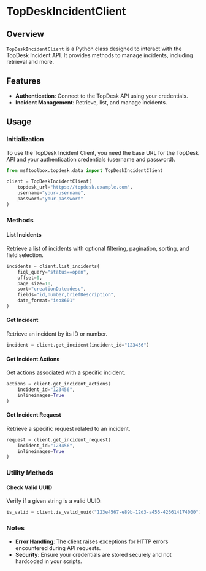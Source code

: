 # TopDeskIncidentClient

## Overview

`TopDeskIncidentClient` is a Python class designed to interact with the TopDesk Incident API. It provides methods to manage incidents, including retrieval and more.

## Features

- **Authentication**: Connect to the TopDesk API using your credentials.
- **Incident Management**: Retrieve, list, and manage incidents.

## Usage

### Initialization

To use the TopDesk Incident Client, you need the base URL for the TopDesk API and your authentication credentials (username and password).

```python
from msftoolbox.topdesk.data import TopDeskIncidentClient

client = TopDeskIncidentClient(
    topdesk_url="https://topdesk.example.com", 
    username="your-username", 
    password="your-password"
)
```

### Methods

#### List Incidents
Retrieve a list of incidents with optional filtering, pagination, sorting, and field selection.

```python
incidents = client.list_incidents(
    fiql_query="status==open", 
    offset=0, 
    page_size=10, 
    sort="creationDate:desc", 
    fields="id,number,briefDescription", 
    date_format="iso8601"
)
```

#### Get Incident
Retrieve an incident by its ID or number.

```python
incident = client.get_incident(incident_id="123456")
```

#### Get Incident Actions
Get actions associated with a specific incident.

```python
actions = client.get_incident_actions(
    incident_id="123456", 
    inlineimages=True
)
```

#### Get Incident Request
Retrieve a specific request related to an incident.

```python
request = client.get_incident_request(
    incident_id="123456", 
    inlineimages=True
)
```

### Utility Methods

#### Check Valid UUID
Verify if a given string is a valid UUID.

```python
is_valid = client.is_valid_uuid("123e4567-e89b-12d3-a456-426614174000")
```

### Notes

- **Error Handling**: The client raises exceptions for HTTP errors encountered during API requests.
- **Security**: Ensure your credentials are stored securely and not hardcoded in your scripts.